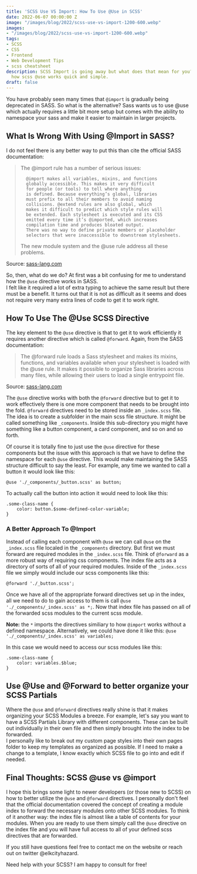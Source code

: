 ```yaml
---
title: 'SCSS Use VS Import: How To Use @Use in SCSS'
date: 2022-06-07 00:00:00 Z
image: "/images/blog/2022/scss-use-vs-import-1200-600.webp"
images:
- "/images/blog/2022/scss-use-vs-import-1200-600.webp"
tags:
- SCSS
- CSS
- Frontend
- Web Development Tips
- scss cheatsheet
description: SCSS Import is going away but what does that mean for you?  Let me explain
  how scss @use works quick and simple.
draft: false
---
```


You have probably seen many times that `@import` is gradually being deprecated in SASS.  So what is the alternative?  Sass wants us to use @use which actually requires a little bit more setup but comes with the ability to namespace your sass and make it easier to maintain in larger projects. 

## What Is Wrong With Using @Import in SASS?

I do not feel there is any better way to put this than cite the official SASS documentation:  

>   The @import rule has a number of serious issues:
>   
>       @import makes all variables, mixins, and functions 
>       globally accessible. This makes it very difficult 
>       for people (or tools) to tell where anything 
>       is defined. Because everything’s global, libraries 
>       must prefix to all their members to avoid naming 
>       collisions. @extend rules are also global, which 
>       makes it difficult to predict which style rules will 
>       be extended. Each stylesheet is executed and its CSS 
>       emitted every time it’s @imported, which increases 
>       compilation time and produces bloated output. 
>       There was no way to define private members or placeholder 
>       selectors that were inaccessible to downstream stylesheets.
> 
>   The new module system and the @use rule address all these problems.

Source: [sass-lang.com](https://sass-lang.com/documentation/at-rules/import "What is wrong with @import")


So, then, what do we do?  At first was a bit confusing for me to understand how the `@use` directive works in SASS.  
I felt like it required a lot of extra typing to achieve the same result but there must be a benefit.  It turns out
that it is not as difficult as it seems and does not require very many extra lines of code to get it to work right.

## How To Use The @Use SCSS Directive

The key element to the `@use` directive is that to get it to work efficiently it requires another directive which is called `@forward`.
Again, from the SASS documentation:

>   The @forward rule loads a Sass stylesheet and makes its mixins, 
>   functions, and variables available when your stylesheet is loaded with the @use rule. 
>   It makes it possible to organize Sass libraries across many files, while allowing 
>   their users to load a single entrypoint file.

Source: [sass-lang.com](https://sass-lang.com/documentation/at-rules/forward "@forward rule")

The `@use` directive works with both the `@forward` directive but to get it to work effectively there is
one more component that needs to be brought into the fold.  `@forward` directives need to be stored inside
an `_index.scss` file.  The idea is to create a subfolder in the main scss file structure.  It might be
called something like `_components`.  Inside this sub-directory you might have something like a button
component, a card component, and so on and so forth.

Of course it is totally fine to just use the `@use` directive for these components but the issue with this
approach is that we have to define the namespace for each `@use` directive.  This would make maintaining the
SASS structure difficult to say the least.  For example, any time we wanted to call a button it would look
like this:

`@use './_components/_button.scss' as button;`

To actually call the button into action it would need to look like this:

```
.some-class-name {
    color: button.$some-defined-color-variable;
}
```

### A Better Approach To @Import

Instead of calling each component with `@use` we can call `@use` on the `_index.scss` file localed in the `_components`
directory.  But first we must forward are required modules in the `_index.scss` file.   Think of `@forward` as
a more robust way of requiring css components.  The index file acts as a directory of sorts of all of your
required modules.  Inside of the `_index.scss` file we simply would include our scss components like this:

`@forward './_button.scss';`


Once we have all of the appropriate forward directives set up in the index, all we need to do to gain access to them
is call `@use './_components/_index.scss' as *;`.  Now that index file has passed on all of the forwarded scss
modules to the current scss module.  

__Note:__ the `*` imports the directives similiary to how `@import` works without a defined namespace.  Alternatively,
we could have done it like this: `@use './_components/_index.scss' as variables;`

In this case we would need to access our scss modules like this:

```
.some-class-name {
    color: variables.$blue;
}
```

##  Use @Use and @Forward to better organize your SCSS Partials

Where the `@use` and `@forward` directives really shine is that it makes organizing your SCSS Modules a breeze.
For example, let's say you want to have a SCSS Partials Library with different components.  These can be built out
individually in their own file and then simply brought into the index to be forwarded.  
I personally like to break out my custom page styles into their own pages folder to keep my templates as organized as possible. 
If I need to make a change to a template, I know exactly which SCSS file to go into and edit if needed.

## Final Thoughts: SCSS @use vs @import

I hope this brings some light to newer developers (or those new to SCSS) on how to better utilize the `@use` and `@forward` directives.
I personally don't feel that the official documentation covered the concept of creating a module index to forward
the necessary modules onto other SCSS modules.  To think of it another way:  the index file is almost like a table of contents for your modules.  When you are ready to use them simply call the `@use` directive on the index file and you will have full access to all of your defined scss directives that are forwarded.

If you still have questions feel free to contact me on the website or reach out on twitter @elkcityhazard.  

Need help with your SCSS?  I am happy to consult for free!  





